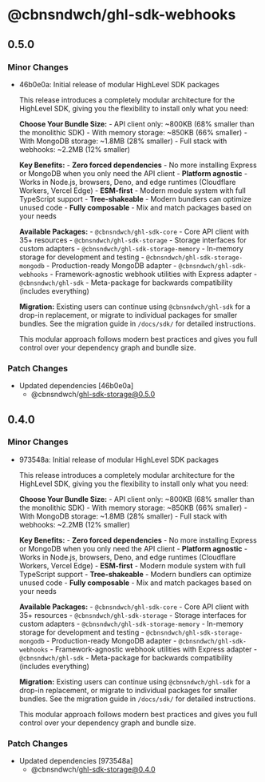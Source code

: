 # @cbnsndwch/ghl-sdk-webhooks

## 0.5.0

### Minor Changes

- 46b0e0a: Initial release of modular HighLevel SDK packages

    This release introduces a completely modular architecture for the HighLevel SDK, giving you the flexibility to install only what you need:

    **Choose Your Bundle Size:**
      - API client only: ~800KB (68% smaller than the monolithic SDK)
      - With memory storage: ~850KB (66% smaller)
      - With MongoDB storage: ~1.8MB (28% smaller)
      - Full stack with webhooks: ~2.2MB (12% smaller)

    **Key Benefits:**
      - **Zero forced dependencies** - No more installing Express or MongoDB when you only need the API client
      - **Platform agnostic** - Works in Node.js, browsers, Deno, and edge runtimes (Cloudflare Workers, Vercel Edge)
      - **ESM-first** - Modern module system with full TypeScript support
      - **Tree-shakeable** - Modern bundlers can optimize unused code
      - **Fully composable** - Mix and match packages based on your needs

    **Available Packages:**
      - `@cbnsndwch/ghl-sdk-core` - Core API client with 35+ resources
      - `@cbnsndwch/ghl-sdk-storage` - Storage interfaces for custom adapters
      - `@cbnsndwch/ghl-sdk-storage-memory` - In-memory storage for development and testing
      - `@cbnsndwch/ghl-sdk-storage-mongodb` - Production-ready MongoDB adapter
      - `@cbnsndwch/ghl-sdk-webhooks` - Framework-agnostic webhook utilities with Express adapter
      - `@cbnsndwch/ghl-sdk` - Meta-package for backwards compatibility (includes everything)

    **Migration:** Existing users can continue using `@cbnsndwch/ghl-sdk` for a drop-in replacement, or migrate to individual packages for smaller bundles. See the migration guide in `/docs/sdk/` for detailed instructions.

    This modular approach follows modern best practices and gives you full control over your dependency graph and bundle size.

### Patch Changes

- Updated dependencies [46b0e0a]
  - @cbnsndwch/ghl-sdk-storage@0.5.0

## 0.4.0

### Minor Changes

- 973548a: Initial release of modular HighLevel SDK packages

    This release introduces a completely modular architecture for the HighLevel SDK, giving you the flexibility to install only what you need:

    **Choose Your Bundle Size:**
      - API client only: ~800KB (68% smaller than the monolithic SDK)
      - With memory storage: ~850KB (66% smaller)
      - With MongoDB storage: ~1.8MB (28% smaller)
      - Full stack with webhooks: ~2.2MB (12% smaller)

    **Key Benefits:**
      - **Zero forced dependencies** - No more installing Express or MongoDB when you only need the API client
      - **Platform agnostic** - Works in Node.js, browsers, Deno, and edge runtimes (Cloudflare Workers, Vercel Edge)
      - **ESM-first** - Modern module system with full TypeScript support
      - **Tree-shakeable** - Modern bundlers can optimize unused code
      - **Fully composable** - Mix and match packages based on your needs

    **Available Packages:**
      - `@cbnsndwch/ghl-sdk-core` - Core API client with 35+ resources
      - `@cbnsndwch/ghl-sdk-storage` - Storage interfaces for custom adapters
      - `@cbnsndwch/ghl-sdk-storage-memory` - In-memory storage for development and testing
      - `@cbnsndwch/ghl-sdk-storage-mongodb` - Production-ready MongoDB adapter
      - `@cbnsndwch/ghl-sdk-webhooks` - Framework-agnostic webhook utilities with Express adapter
      - `@cbnsndwch/ghl-sdk` - Meta-package for backwards compatibility (includes everything)

    **Migration:** Existing users can continue using `@cbnsndwch/ghl-sdk` for a drop-in replacement, or migrate to individual packages for smaller bundles. See the migration guide in `/docs/sdk/` for detailed instructions.

    This modular approach follows modern best practices and gives you full control over your dependency graph and bundle size.

### Patch Changes

- Updated dependencies [973548a]
  - @cbnsndwch/ghl-sdk-storage@0.4.0
